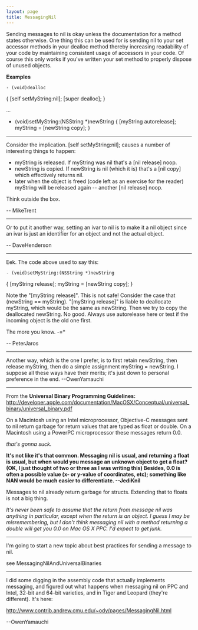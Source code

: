 ```yaml
---
layout: page
title: MessagingNil
---
```




Sending messages to nil is okay unless the documentation for a method states otherwise. One thing this can be used for is sending nil to your set accessor methods in your dealloc method thereby increasing readability of your code by maintaining consistent usage of accessors in your code. Of course this only works if you've written your set method to properly dispose of unused objects.

**Examples**

    - (void)dealloc
{
	[self setMyString:nil];
	[super dealloc];
}

...

- (void)setMyString:(NSString *)newString
{
	[myString autorelease];
	myString = [newString copy];
}

----

Consider the implication. [self setMyString:nil]; causes a number of interesting things to happen:


* myString is released. If myString was nil that's a [nil release] noop.
* newString is copied. If newString is nil (which it is) that's a [nil copy] which effectively returns nil.
* later when the object is freed (code left as an exercise for the reader) myString will be released again -- another [nil release] noop.


Think outside the box.

-- MikeTrent

----

Or to put it another way, setting an ivar to nil is to make it a nil object since an ivar is just an identifier for an object and not the actual object.

-- DaveHenderson

----

Eek.  The code above used to say this:

    - (void)setMyString:(NSString *)newString
{
	[myString release];
	myString = [newString copy];
}

Note the "[myString release]".  This is not safe!  Consider the case that (newString == myString).  "[myString release]" is liable to deallocate myString, which would be the same as newString.  Then we try to copy the deallocated newString.  No good.  Always use autorelease here or test if the incoming object is the old one first.

The more you know.  -=*

-- PeterJaros

----

Another way, which is the one I prefer, is to first retain newString, then release myString, then do a simple assignment myString = newString. I suppose all these ways have their merits; it's just down to personal preference in the end. --OwenYamauchi

----

From the **Universal Binary Programming Guidelines:**
http://developer.apple.com/documentation/MacOSX/Conceptual/universal_binary/universal_binary.pdf

On a Macintosh using an Intel microprocessor, Objective-C messages sent to     nil return garbage for return values that are typed as     float or     double. On a Macintosh using a PowerPC microprocessor these messages return     0.0.

*that's gonna suck.*

**It's not like it's that common. Messaging     nil is usual, and returning a     float is usual, but when would you message an unknown object to get a     float? (OK, I just thought of two or three as I was writing this) Besides,     0.0 is often a possible value (x- or y-value of coordinates, etc); something like     NAN would be much easier to differentiate. --JediKnil**

Messages to nil already return garbage for structs. Extending that to floats is not a big thing.

*It's never been safe to assume that the return from message nil was anything in particular, except when the return is an object.  I guess I may be misremembering, but I don't think messaging nil with a method returning a double will get you 0.0 on Mac OS X PPC.  I'd expect to get junk.*

----

I'm going to start a new topic about best practices for sending a message to nil.

see MessagingNilAndUniversalBinaries

----

I did some digging in the assembly code that actually implements messaging, and figured out what happens when messaging nil on PPC and Intel, 32-bit and 64-bit varieties, and in Tiger and Leopard (they're different). It's here:

http://www.contrib.andrew.cmu.edu/~ody/pages/MessagingNil.html

--OwenYamauchi

